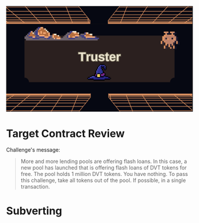 <img src="https://github.com/wasny0ps/Damn-Vulnerable-DeFi/blob/main/src/3.png">

# Target Contract Review

Challenge's message:

> More and more lending pools are offering flash loans. In this case, a new pool has launched that is offering flash loans of DVT tokens for free.
The pool holds 1 million DVT tokens. You have nothing.
To pass this challenge, take all tokens out of the pool. If possible, in a single transaction.

# Subverting
